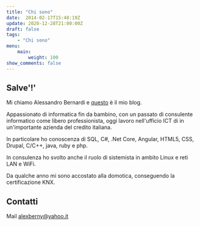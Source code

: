 ```yaml
---
title: "Chi sono"
date:  2014-02-17T15:48:19Z
update: 2020-12-28T21:00:00Z
draft: false
tags: 
    - "Chi sono"
menu:
    main:
        weight: 100
show_comments: false
---
```


## Salve'!'

Mi chiamo Alessandro Bernardi e [questo](http://www.4l3c.org) è il mio blog.

Appassionato di informatica fin da bambino, con un passato di consulente informatico come libero professionista, oggi lavoro nell'ufficio ICT di in un'importante azienda del credito italiana.

In particolare ho conoscenza di SQL, C#, .Net Core, Angular, HTML5, CSS, Drupal, C/C++, java, ruby e php.

In consulenza ho svolto anche il ruolo di sistemista in ambito Linux e reti LAN e WiFi.

Da qualche anno mi sono accostato alla domotica, conseguendo la certificazione KNX.

## Contatti

Mail [alexberny@yahoo.it](mailto:alexberny@yahoo.it)
